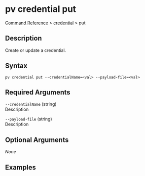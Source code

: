 # pv credential put
[Command Reference](../../../README.md#command-reference) > [credential](./main.md) > put

## Description
Create or update a credential.

## Syntax
```
pv credential put --credentialName=<val> --payload-file=<val>
```

## Required Arguments
`--credentialName` (string)  
Description

`--payload-file` (string)  
Description

## Optional Arguments
*None*

## Examples
```powershell

```